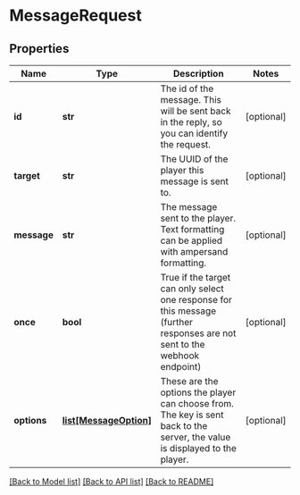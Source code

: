 # MessageRequest

## Properties
Name | Type | Description | Notes
------------ | ------------- | ------------- | -------------
**id** | **str** | The id of the message. This will be sent back in the reply, so you can identify the request. | [optional] 
**target** | **str** | The UUID of the player this message is sent to. | [optional] 
**message** | **str** | The message sent to the player. Text formatting can be applied with ampersand formatting. | [optional] 
**once** | **bool** | True if the target can only select one response for this message (further responses are not sent to the webhook endpoint)  | [optional] 
**options** | [**list[MessageOption]**](MessageOption.md) | These are the options the player can choose from. The key is sent back to the server, the value is displayed to the player.  | [optional] 

[[Back to Model list]](../README.md#documentation-for-models) [[Back to API list]](../README.md#documentation-for-api-endpoints) [[Back to README]](../README.md)


